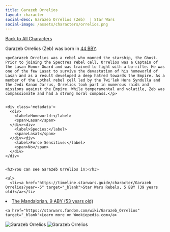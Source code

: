 ```yaml
---
title: Garazeb Orrelios
layout: character
social-desc: Garazeb Orrelios (Zeb)  | Star Wars
social-image: /assets/characters/orrelios.png
---
```

<a href="/character" class="smaller">Back to All Characters</a>

<div class="character-profile container">
  <div class="col-10">
    <p>
    Garazeb Orrelios (Zeb)             was born in <a href="https://timeline.starwars.guide/character/Garazeb Orrelios?year=-44" target="_blank">44 BBY</a>.
    </p>

    <p>Garazeb Orrelios was a rebel who manned the starship, the Ghost. Prior to joining the Spectres rebel cell, Orrelios was a Captain of the Lasan Honor Guard and was trained to fight with a bo-rifle. He was one of the few Lasat to survive the devastation of his homeworld of Lasan and as a result developed a deep hatred towards the Empire. As a member of the Lothal rebel cell led by the Twi'lek Hera Syndulla and the Jedi Kanan Jarrus, Orrelios took part in numerous raids and missions against the Empire. While temperamental and volatile, Zeb was compassionate and had a strong moral compass.</p>


    <div class='metadata'>
      <div>
        <label>Homeworld:</label>
        <span>Lasan</span>
      </div><div>
        <label>Species:</label>
        <span>Lasat</span>
      </div><div>
        <label>Force Sensitive:</label>
        <span>No</span>
      </div>
    </div>


    <h3>You can see Garazeb Orrelios in:</h3>

    <ul>
      <li><a href="https://timeline.starwars.guide/character/Garazeb Orrelios?year=-5" target="_blank">Star Wars Rebels, 5 BBY (39 years old)</a></li>
  <li><a href="https://timeline.starwars.guide/character/Garazeb Orrelios?year=9" target="_blank">The Mandalorian, 9 ABY (53 years old)</a></li>
    </ul>

    <a href="https://starwars.fandom.com/wiki/Garazeb_Orrelios" target="_blank">Learn more on Wookiepedia.com</a>
  </div>
  <div class="character_image col-2">
    <img src="https://timeline.starwars.guide//images/orrelios.png" alt="Garazeb Orrelios" />
    <img src="https://timeline.starwars.guide//images/orrelios-rebels.png" alt="Garazeb Orrelios" />
    <ins class="adsbygoogle"
      style="display:block"
      data-ad-client="ca-pub-6056590143595280"
      data-ad-slot="1622037034"
      data-ad-format="auto"
      data-full-width-responsive="true"></ins>
    <script>
        (adsbygoogle = window.adsbygoogle || []).push({});
    </script>
  </div>
</div>
